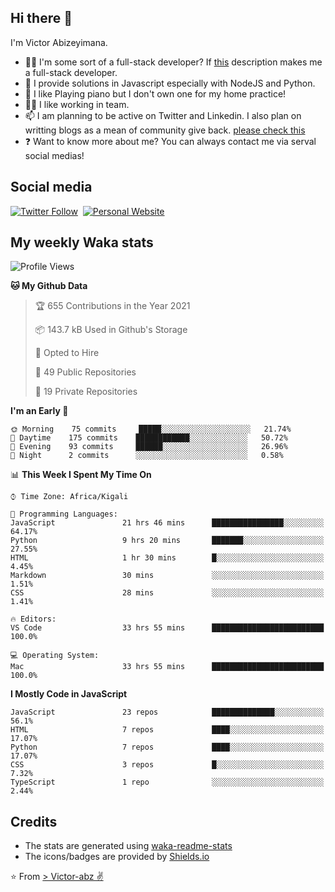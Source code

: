 ## Hi there 👋
I'm Victor Abizeyimana.  
- 👨‍💻 I'm some sort of a full-stack developer? If [this](https://www.w3schools.com/whatis/whatis_fullstack.asp) description makes me a full-stack developer.
- 🌱 I provide solutions in Javascript especially with NodeJS and Python. 
- 🎹 I like Playing piano but I don't own one for my home practice!
- 👯‍♀️ I like working in team.
- 📫 I am planning to be active on Twitter and Linkedin. I also plan on writting blogs as a mean of community give back. [please check this](https://victor-abz.com/)
- ❓ Want to know more about me? You can always contact me via serval social medias!

## Social media
[![Twitter Follow](https://img.shields.io/twitter/follow/vicky_abz?color=%231DA1F2&label=Twitter&style=for-the-badge&logo=twitter&logoColor=ffffff)](https://twitter.com/vicky_abz)
‎‎ [![Personal Website](https://img.shields.io/static/v1?label=visit&message=victor-abz.com&color=%235F021F&style=for-the-badge)](https://victor-abz.com/)

## My weekly Waka stats
<!--START_SECTION:waka-->
![Profile Views](http://img.shields.io/badge/Profile%20Views-6-blue)

**🐱 My Github Data** 

> 🏆 655 Contributions in the Year 2021
 > 
> 📦 143.7 kB Used in Github's Storage 
 > 
> 💼 Opted to Hire
 > 
> 📜 49 Public Repositories 
 > 
> 🔑 19 Private Repositories  
 > 
**I'm an Early 🐤** 

```text
🌞 Morning    75 commits     █████░░░░░░░░░░░░░░░░░░░░   21.74% 
🌆 Daytime    175 commits    ████████████░░░░░░░░░░░░░   50.72% 
🌃 Evening    93 commits     ██████░░░░░░░░░░░░░░░░░░░   26.96% 
🌙 Night      2 commits      ░░░░░░░░░░░░░░░░░░░░░░░░░   0.58%

```


📊 **This Week I Spent My Time On** 

```text
⌚︎ Time Zone: Africa/Kigali

💬 Programming Languages: 
JavaScript               21 hrs 46 mins      ████████████████░░░░░░░░░   64.17% 
Python                   9 hrs 20 mins       ███████░░░░░░░░░░░░░░░░░░   27.55% 
HTML                     1 hr 30 mins        █░░░░░░░░░░░░░░░░░░░░░░░░   4.45% 
Markdown                 30 mins             ░░░░░░░░░░░░░░░░░░░░░░░░░   1.51% 
CSS                      28 mins             ░░░░░░░░░░░░░░░░░░░░░░░░░   1.41%

🔥 Editors: 
VS Code                  33 hrs 55 mins      █████████████████████████   100.0%

💻 Operating System: 
Mac                      33 hrs 55 mins      █████████████████████████   100.0%

```

**I Mostly Code in JavaScript** 

```text
JavaScript               23 repos            ██████████████░░░░░░░░░░░   56.1% 
HTML                     7 repos             ████░░░░░░░░░░░░░░░░░░░░░   17.07% 
Python                   7 repos             ████░░░░░░░░░░░░░░░░░░░░░   17.07% 
CSS                      3 repos             █░░░░░░░░░░░░░░░░░░░░░░░░   7.32% 
TypeScript               1 repo              ░░░░░░░░░░░░░░░░░░░░░░░░░   2.44%

```



<!--END_SECTION:waka-->

## Credits
- The stats are generated using [waka-readme-stats](https://github.com/anmol098/waka-readme-stats)
- The icons/badges are provided by [Shields.io](https://shields.io/)

⭐️ From [> Victor-abz ✌](https://victor-abz.com/)
